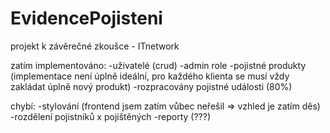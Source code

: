 # EvidencePojisteni
projekt k závěrečné zkoušce - ITnetwork

zatím implementováno:
-uživatelé (crud)
-admin role
-pojistné produkty (implementace není úplně ideální, pro každého klienta se musí vždy zakládat úplně nový produkt)
-rozpracovány pojistné události (80%)

chybí:
-stylování (frontend jsem zatím vůbec neřešil => vzhled je zatím děs)
-rozdělení pojistníků x pojištěných
-reporty (???)
